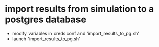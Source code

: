 # import results from simulation to a postgres database

- modify variables in creds.conf and 'import_results_to_pg.sh'
- launch 'import_results_to_pg.sh'


